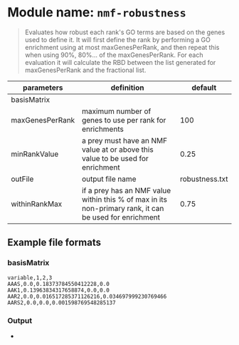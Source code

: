 # Module name: `nmf-robustness`

> Evaluates how robust each rank's GO terms are based on the genes used
> to define it. It will first define the rank by performing a GO enrichment
> using at most maxGenesPerRank, and then repeat this when using 90%, 80%...
> of the maxGenesPerRank. For each evaluation it will calculate the RBD between
> the list generated for maxGenesPerRank and the fractional list.

| parameters | definition | default |
|------------|------------|---------|
| basisMatrix | | |
| maxGenesPerRank | maximum number of genes to use per rank for enrichments | 100 |
| minRankValue | a prey must have an NMF value at or above this value to be used for enrichment | 0.25 |
| outFile | output file name | robustness.txt |
| withinRankMax | if a prey has an NMF value within this % of max in its non-primary rank, it can be used for enrichment | 0.75 |

## Example file formats

### basisMatrix
```
variable,1,2,3
AAAS,0.0,0.18373784550412228,0.0
AAK1,0.13963834317658874,0.0,0.0
AAR2,0.0,0.016517285371126216,0.034697999230769466
AARS2,0.0,0.0,0.001598769548285137
```

### Output
* 